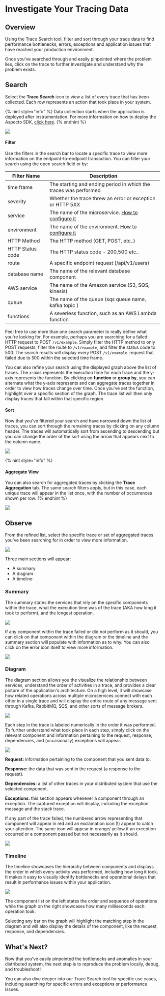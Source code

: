 # Investigate Your Tracing Data

## Overview&#x20;

Using the Trace Search tool, filter and sort through your trace data to find performance bottlenecks, errors, exceptions and application issues that have reached your production environment.&#x20;

Once you've searched through and easily pinpointed where the problem lies, click on the trace to further investigate and understand why the problem exists.&#x20;

## Search &#x20;

Select the **Trace Search** icon to view a list of every trace that has been collected. Each row represents an action that took place in your system.&#x20;

{% hint style="info" %}
Data collection starts when the application is deployed after instrumentation. For more information on how to deploy the Aspecto SDK, [click here](https://docs.aspecto.io/v1/send-tracing-data-to-aspecto/aspecto-sdk).&#x20;
{% endhint %}

![](<../../.gitbook/assets/Aspecto - Flows  (1).png>)

#### Filter&#x20;

Use the filters in the search bar to locate a specific trace to view more information on the endpoint-to-endpoint transaction. You can filter your search using the open search field or by:

| Filter Name      | Description                                                                                                                                      |
| ---------------- | ------------------------------------------------------------------------------------------------------------------------------------------------ |
| time frame       | The starting and ending period in which the traces was performed                                                                                 |
| severity         | Whether the trace threw an error or exception or HTTP 5XX                                                                                        |
| service          | The name of the microservice. [How to configure it](../../send-tracing-data-to-aspecto/aspecto-sdk/customize-defaults/advanced.md#configuration) |
| environment      | The name of the environment. [How to configure it](../../send-tracing-data-to-aspecto/aspecto-sdk/customize-defaults/advanced.md#configuration)  |
| HTTP Method      | The HTTP method (GET, POST, etc..)                                                                                                               |
| HTTP Status code | The HTTP status code - 200,500 etc..                                                                                                             |
| route            | A specific endpoint request (/api/v1/users)                                                                                                      |
| database name    | The name of the relevant database component                                                                                                      |
| AWS service      | The name of the Amazon service (S3, SQS, kinesis)                                                                                                |
| queue            | The name of the queue (sqs queue name, kafka topic )                                                                                             |
| functions        | A severless function, such as an AWS Lambda function                                                                                             |

Feel free to use more than one search parameter to really define what you're looking for. For example, perhaps you are searching for a failed HTTP request to POST `/v1/example`.  Simply filter the HTTP method to only POST requests, filter the route to `/v1/example`, and filter the status code to 500. The search results will display every POST `/v1/example `request that failed due to 500 within the selected time frame.&#x20;

You can also refine your search using the displayed graph above the list of traces. The x-axis represents the execution time for each trace and the y-axis represents the function. By clicking on **function** or **group by**, you can alternate what the y-axis represents and can aggregate traces together in order to view how traces change over time. Once you've set the function, highlight over a specific section of the graph. The trace list will then only display traces that fall within that specific region.&#x20;

#### Sort

Now that you've filtered your search and have narrowed down the list of traces, you can sort through the remaining traces by clicking on any column header. The traces will automatically sort from ascending to descending but you can change the order of the sort using the arrow that appears next to the column name.&#x20;

![](<../../.gitbook/assets/Aspecto - Flows  (3).png>)

{% hint style="info" %}
#### Aggregate View

You can also search for aggregated traces by clicking the **Trace Aggregation** tab. The same search filters apply, but in this case, each unique trace will appear in the list once, with the number of occurrences shown per row.&#x20;
{% endhint %}

![](<../../.gitbook/assets/Aspecto - Flows  (2).png>)

## Observe&#x20;

From the refined list, select the specific trace or set of aggregated traces you've been searching for in order to view more information.&#x20;

![](../../.gitbook/assets/aspecto-flow-9.png)

Three main sections will appear:

* A summary
* A diagram
* A timeline

### Summary&#x20;

The summary states the services that rely on the specific components within the trace, what the execution time was of the trace (AKA how long it took to perform), and the longest operation.&#x20;

![](../../.gitbook/assets/screen-shot-2021-08-18-at-12.42.54-pm.png)

If any component within the trace failed or did not perform as it should, you can click on that component within the diagram or the timeline and the summary section will populate with information as to why. You can also click on the error icon itself to view more information.&#x20;

![](../../.gitbook/assets/screen-shot-2021-08-18-at-12.23.14-pm.png)

### Diagram&#x20;

The diagram section allows you the visualize the relationship between services, understand the order of activities in a trace, and provides a clear picture of the application's architecture. On a high level, it will showcase how related operations across multiple microservices connect with each other in a single trace and will display the entire route of any message sent through Kafka, RabbitMQ, SQS, and other sorts of message brokers.&#x20;

![](../../.gitbook/assets/screen-shot-2021-08-17-at-11.50.58-am.png)

Each step in the trace is labeled numerically in the order it was performed. To further understand what took place in each step, simply click on the relevant component and information pertaining to the request, response, dependencies, and (occasionally) exceptions will appear. &#x20;

![](../../.gitbook/assets/screen-shot-2021-08-18-at-12.41.31-pm.png)

**Request:** information pertaining to the component that you sent data to.

**Response:** the data that was sent in the request (a response to the request).&#x20;

**Dependencies:** a list of other traces in your distributed system that use the selected component.&#x20;

**Exceptions:** this section appears whenever a component through an exception. The captured exception will display, including the exception message and the stack trace.&#x20;

If any part of the trace failed, the numbered arrow representing that component will appear in red and an exclamation icon (!) appear to catch your attention. The same icon will appear in orange/ yellow if an exception occurred or a component passed but not necessarily as it should.&#x20;

![](../../.gitbook/assets/screen-shot-2021-08-18-at-6.35.04-pm.png)

####

### Timeline&#x20;

The timeline showcases the hierarchy between components and displays the order in which every activity was performed, including how long it took. It makes it easy to visually identify bottlenecks and operational delays that result in performance issues within your application.

![](../../.gitbook/assets/screen-shot-2021-08-18-at-6.12.05-pm.png)

The component list on the left states the order and sequence of operations while the graph on the right showcases how many milliseconds each operation took.&#x20;

Selecting any bar on the graph will highlight the matching step in the diagram and will also display the details of the component, like the request, response, and dependencies.&#x20;

## What's Next?

Now that you've easily pinpointed the bottlenecks and anomalies in your distributed system, the next step is to reproduce the problem locally, debug, and troubleshoot!&#x20;

You can also dive deeper into our Trace Search tool for specific use cases, including searching for specific errors and exceptions or performance issues.&#x20;

